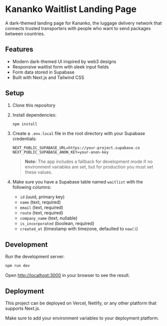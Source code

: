 # Kananko Waitlist Landing Page

A dark-themed landing page for Kananko, the luggage delivery network that connects trusted transporters with people who want to send packages between countries.

## Features

- Modern dark-themed UI inspired by web3 designs
- Responsive waitlist form with sleek input fields
- Form data stored in Supabase
- Built with Next.js and Tailwind CSS

## Setup

1. Clone this repository
2. Install dependencies:
   ```bash
   npm install
   ```
3. Create a `.env.local` file in the root directory with your Supabase credentials:

   ```
   NEXT_PUBLIC_SUPABASE_URL=https://your-project.supabase.co
   NEXT_PUBLIC_SUPABASE_ANON_KEY=your-anon-key
   ```

   > **Note:** The app includes a fallback for development mode if no environment variables are set, but for production you must set these values.

4. Make sure you have a Supabase table named `waitlist` with the following columns:
   - `id` (uuid, primary key)
   - `name` (text, required)
   - `email` (text, required)
   - `route` (text, required)
   - `company_name` (text, nullable)
   - `is_incorporated` (boolean, required)
   - `created_at` (timestamp with timezone, defaulted to `now()`)

## Development

Run the development server:

```bash
npm run dev
```

Open [http://localhost:3000](http://localhost:3000) in your browser to see the result.

## Deployment

This project can be deployed on Vercel, Netlify, or any other platform that supports Next.js.

Make sure to add your environment variables to your deployment platform.
